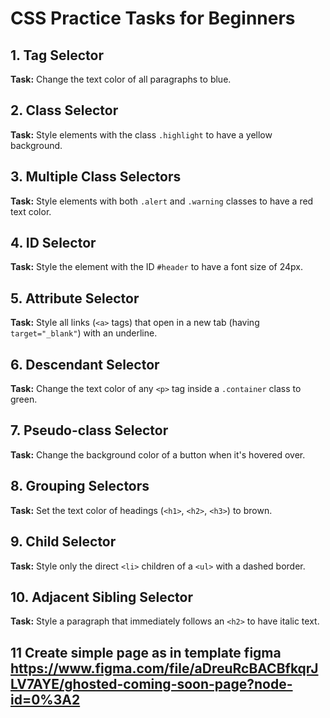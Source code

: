 # CSS Practice Tasks for Beginners

## 1. Tag Selector
**Task:** Change the text color of all paragraphs to blue.

## 2. Class Selector
**Task:** Style elements with the class `.highlight` to have a yellow background.

## 3. Multiple Class Selectors
**Task:** Style elements with both `.alert` and `.warning` classes to have a red text color.

## 4. ID Selector
**Task:** Style the element with the ID `#header` to have a font size of 24px.

## 5. Attribute Selector
**Task:** Style all links (`<a>` tags) that open in a new tab (having `target="_blank"`) with an underline.

## 6. Descendant Selector
**Task:** Change the text color of any `<p>` tag inside a `.container` class to green.

## 7. Pseudo-class Selector
**Task:** Change the background color of a button when it's hovered over.

## 8. Grouping Selectors
**Task:** Set the text color of headings (`<h1>`, `<h2>`, `<h3>`) to brown.

## 9. Child Selector
**Task:** Style only the direct `<li>` children of a `<ul>` with a dashed border.

## 10. Adjacent Sibling Selector
**Task:** Style a paragraph that immediately follows an `<h2>` to have italic text.

## 11 Create simple page as in template figma https://www.figma.com/file/aDreuRcBACBfkqrJLV7AYE/ghosted-coming-soon-page?node-id=0%3A2

